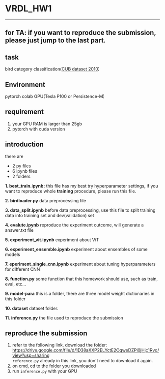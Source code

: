 
# VRDL_HW1
---
for TA: if you want to reproduce the submission, please just jump to the last part.
---
## task
bird category classification([CUB dataset 2010](http://www.vision.caltech.edu/visipedia/CUB-200.html))
## Environment
pytorch
colab GPU(Tesla P100 or Persistence-M)
## requirement
1. your GPU RAM is larger than 25gb </br>
2. pytorch with cuda version
## introduction
there are 
- 2 py files
- 6 ipynb files
- 2 folders

**1. best_train.ipynb:**
this file has my best try hyperparameter settings, if you want to reproduce whole **training** procedure, please run this file.

**2. birdloader.py**
data preprocessing file

**3. data_split.ipynb**
before data preprocessing, use this file to split training data into training set and dev(validation) set

**4. evalute.ipynb**
reproduce the experiment outcome, will generate a answer.txt file

**5. experiment_vit.ipynb**
experiment about ViT

**6. experiment_ensemble.ipynb**
experiment about ensembles of some models

**7. eperiment_single_cnn.ipynb**
experiment about tuning hyperparameters for different CNN

**8. function.py**
some function that this homework should use, such as train, eval, etc...

**9. model-para**
this is a folder, there are three model weight dictionaries in this folder

**10. dataset**
dataset folder.

**11. inference.py**
the file used to reproduce the submission

## reproduce the submission
1. refer to the following link, download the folder:</br>
https://drive.google.com/file/d/1D38aXXP2ELYctE2OqweDZPi0jHjc1Rvo/view?usp=sharing</br>
`reference.py` already in this link, you don't need to download it again.
2. on cmd, cd to the folder you downloaded
3. run `inference.py` with your GPU


